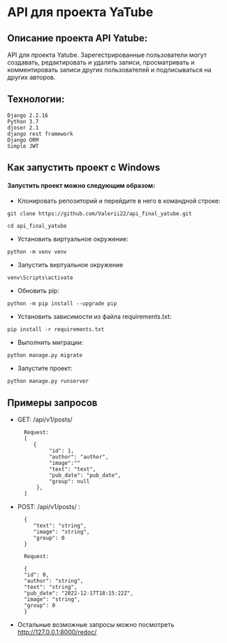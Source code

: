 # API для проекта YaTube
## Описание проекта API Yatube:
API для проекта Yatube. Зарегестрированные пользователи могут создавать, 
редактировать и удалять записи, просматривать 
и комментировать записи других пользователей и подписываться на других авторов. 


## Технологии:
    Django 2.2.16
    Python 3.7
    djoser 2.1
    django rest framework
    Django ORM
    Simple JWT

## Как запустить проект с Windows
#### Запустить проект можно следующим образом:

- Клонировать репозиторий и перейдите в него в командной строке:

```
git clone https://github.com/Valerii22/api_final_yatube.git
```

```
cd api_final_yatube
```

- Установить виртуальное окружение:

```
python -m venv venv
```

- Запустить виртуальное окружение
```
venv\Scripts\activate
```

- Обновить pip:

```
python -m pip install --upgrade pip
```

- Установить зависимости из файла requirements.txt:

```
pip install -r requirements.txt
```

- Выполнить миграции:

```
python manage.py migrate
```

- Запустите проект:

```
python manage.py runserver
```



## Примеры запросов

- GET: /api/v1/posts/ 

        Request:
        [ 
           {
                "id": 1, 
                "author": "author", 
                "image":"" 
                "text": "text", 
                "pub_date": "pub_date", 
                "group": null
            },
        ]

- POST: /api/v1/posts/ :

        {
           "text": "string",
           "image": "string",
           "group": 0
        }

        Request:

        {
        "id": 0,
        "author": "string",
        "text": "string",
        "pub_date": "2022-12-17T18:15:22Z",
        "image": "string",
        "group": 0
        }


- Остальные возможные запросы можно посмотреть 
    http://127.0.0.1:8000/redoc/